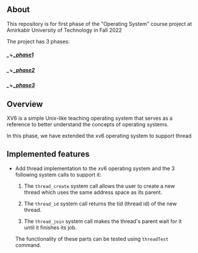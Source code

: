 ## About

This repository is for first phase of the "Operating System" course project at Amirkabir University of Technology in Fall 2022

The project has 3 phases:

#####  _⤷  [_phase1](https://github.com/mahlashrifi/xv6_New_SystemCall/blob/master/README)

#####  _⤷  [_phase2](https://github.com/mahlashrifi/xv6_Thread_Implementation)

#####  _⤷  [_phase3](https://github.com/mahlashrifi/xv6_Cpu_Scheduling)



## Overview

XV6 is a simple Unix-like teaching operating system that serves as a reference to better understand the concepts of operating systems.

In this phase, we have extended the xv6 operating system to support thread 



## Implemented features

- Add thread implementation to the xv6 operating system and the 3 following system calls to support it:

  1. The ```thread_create``` system call allows the user to create a new thread which uses the same address space as its parent.
    
  2. The ```thread_id``` system call returns the tid (thread id) of the new thread.
    
  3. The ```thread_join``` system call makes the thread's parent wait for it until it finishes its job.

  The functionality of these parts can be tested using ```threadTest``` command.
